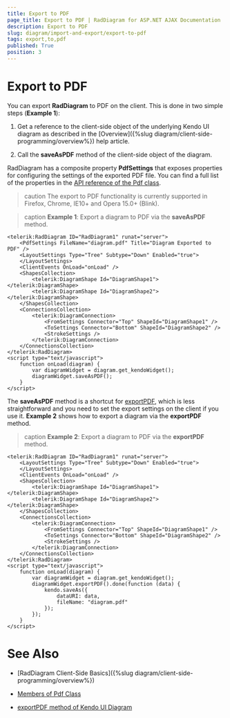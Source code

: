 ```yaml
---
title: Export to PDF
page_title: Export to PDF | RadDiagram for ASP.NET AJAX Documentation
description: Export to PDF
slug: diagram/import-and-export/export-to-pdf
tags: export,to,pdf
published: True
position: 3
---
```


# Export to PDF

You can export **RadDiagram** to PDF on the client. This is done in two simple steps (**Example 1**):

1. Get a reference to the client-side object of the underlying Kendo UI diagram as described in the [Overview]({%slug diagram/client-side-programming/overview%}) help article.

1. Call the **saveAsPDF** method of the client-side object of the diagram.

RadDiagram has a composite property **PdfSettings** that exposes properties for configuring the settings of the exported PDF file. You can find a full list of the properties in the [API reference of the Pdf class](https://www.telerik.com/help/aspnet-ajax/allmembers_t_telerik_web_ui_pdf.html).

>caution The export to PDF functionality is currently supported in Firefox, Chrome, IE10+ and Opera 15.0+ (Blink).

>caption **Example 1**: Export a diagram to PDF via the **saveAsPDF** method.

````ASP.NET
<telerik:RadDiagram ID="RadDiagram1" runat="server">
	<PdfSettings FileName="diagram.pdf" Title="Diagram Exported to PDF" />
	<LayoutSettings Type="Tree" Subtype="Down" Enabled="true">
	</LayoutSettings>
	<ClientEvents OnLoad="onLoad" />
	<ShapesCollection>
		<telerik:DiagramShape Id="DiagramShape1"></telerik:DiagramShape>
		<telerik:DiagramShape Id="DiagramShape2"></telerik:DiagramShape>
	</ShapesCollection>
	<ConnectionsCollection>
		<telerik:DiagramConnection>
			<FromSettings Connector="Top" ShapeId="DiagramShape1" />
			<ToSettings Connector="Bottom" ShapeId="DiagramShape2" />
			<StrokeSettings />
		</telerik:DiagramConnection>
	</ConnectionsCollection>
</telerik:RadDiagram>
<script type="text/javascript">
	function onLoad(diagram) {
		var diagramWidget = diagram.get_kendoWidget();
		diagramWidget.saveAsPDF();
	}
</script>
````

The **saveAsPDF** method is a shortcut for [exportPDF](https://docs.telerik.com/kendo-ui/api/javascript/dataviz/ui/diagram#methods-exportPDF), which is less straightforward and you need to set the export settings on the client if you use it. **Example 2** shows how to export a diagram via the **exportPDF** method.

>caption **Example 2**: Export a diagram to PDF via the **exportPDF** method.

````ASP.NET
<telerik:RadDiagram ID="RadDiagram1" runat="server">
	<LayoutSettings Type="Tree" Subtype="Down" Enabled="true">
	</LayoutSettings>
	<ClientEvents OnLoad="onLoad" />
	<ShapesCollection>
		<telerik:DiagramShape Id="DiagramShape1"></telerik:DiagramShape>
		<telerik:DiagramShape Id="DiagramShape2"></telerik:DiagramShape>
	</ShapesCollection>
	<ConnectionsCollection>
		<telerik:DiagramConnection>
			<FromSettings Connector="Top" ShapeId="DiagramShape1" />
			<ToSettings Connector="Bottom" ShapeId="DiagramShape2" />
			<StrokeSettings />
		</telerik:DiagramConnection>
	</ConnectionsCollection>
</telerik:RadDiagram>
<script type="text/javascript">
	function onLoad(diagram) {
		var diagramWidget = diagram.get_kendoWidget();
		diagramWidget.exportPDF().done(function (data) {
			kendo.saveAs({
				dataURI: data,
				fileName: "diagram.pdf"
			});
		});
	}
</script>
````

# See Also

 * [RadDiagram Client-Side Basics]({%slug diagram/client-side-programming/overview%})

 * [Members of Pdf Class](https://www.telerik.com/help/aspnet-ajax/allmembers_t_telerik_web_ui_pdf.html)

 * [exportPDF method of Kendo UI Diagram](https://docs.telerik.com/kendo-ui/api/javascript/dataviz/ui/diagram#methods-exportPDF)
